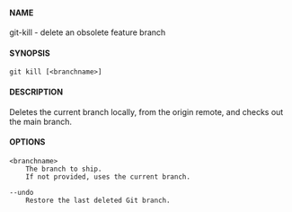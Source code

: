 #### NAME

git-kill - delete an obsolete feature branch


#### SYNOPSIS

```
git kill [<branchname>]
```


#### DESCRIPTION

Deletes the current branch locally, from the origin remote,
and checks out the main branch.


#### OPTIONS

```
<branchname>
    The branch to ship.
    If not provided, uses the current branch.

--undo
    Restore the last deleted Git branch.
```


